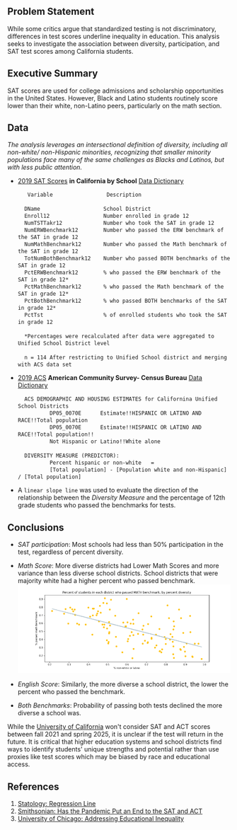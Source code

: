 ## Problem Statement 
While some critics argue that standardized testing is not discriminatory, differences in test scores underline inequality in education.
This analysis seeks to investigate the association between diversity, participation, and SAT test scores among California students. 


## Executive Summary
SAT scores are used for college admissions and scholarship opportunities in the United States. However, Black and Latino students routinely score lower than their  white, non-Latino  peers, particularly on the math section. 


## Data 
*The analysis leverages an intersectional definition of diversity, including all non-white/ non-Hispanic minorities, recognizing that smaller minority populations face many of the same challenges as Blacks and Latinos, but with less public attention.*

- [2019 SAT Scores](https://www.cde.ca.gov/ds/sp/ai/) **in California by School** [Data Dictionary](https://www.cde.ca.gov/ds/sp/ai/reclayoutsat19.asp)

 
         Variable                 Description 

        DName                    School District 
        Enroll12                 Number enrolled in grade 12
        NumTSTTakr12             Number who took the SAT in grade 12
        NumERWBenchmark12        Number who passed the ERW benchmark of the SAT in grade 12
        NumMathBenchmark12       Number who passed the Math benchmark of the SAT in grade 12
        TotNumBothBenchmark12    Number who passed BOTH benchmarks of the SAT in grade 12
        PctERWBenchmark12        % who passed the ERW benchmark of the SAT in grade 12*
        PctMathBenchmark12       % who passed the Math benchmark of the SAT in grade 12*
        PctBothBenchmark12       % who passed BOTH benchmarks of the SAT in grade 12*
        PctTst                   % of enrolled students who took the SAT in grade 12
       
        *Percentages were recalculated after data were aggregated to Unified School District level
        
        n = 114 After restricting to Unified School district and merging with ACS data set
  
- [2019 ACS](https://data.census.gov/cedsci/table?t=Race%20and%20Ethnicity&g=0400000US06&y=2019&d=ACS%201-Year%20Estimates%20Data%20Profiles&tid=ACSDP1Y2019.DP05&moe=false&tp=true&hidePreview=true) **American Community Survey- Census Bureau** [Data Dictionary](https://www.census.gov/programs-surveys/acs/microdata/documentation.html)

        ACS DEMOGRAPHIC AND HOUSING ESTIMATES for Californina Unified School Districts 
                DP05_0070E      Estimate!!HISPANIC OR LATINO AND RACE!!Total population
                DP05_0070E      Estimate!!HISPANIC OR LATINO AND RACE!!Total population!!
                Not Hispanic or Latino!!White alone 
        
        DIVERSITY MEASURE (PREDICTOR): 
                Percent hispanic or non-white   =       
                [Total population] - [Population white and non-Hispanic] / [Total population]

        
 - A `linear slope line` was used to evaluate the direction of the relationship between the *Diversity Measure* and the percentage of 12th grade students who passed the benchmarks for tests.

  ## Conclusions
- *SAT participation*: Most schools had less than 50% participation in the test, regardless of percent diversity.

- *Math Score*: More diverse districts had Lower Math Scores and more variance than less diverse school districts. School districts that were majority white had a higher percent who passed benchmark. 
![](images/percent_div_vs_math.png)

- *English Score*: Similarly, the more diverse a school district, the lower the percent who passed the benchmark.

- *Both Benchmarks*: Probability of passing both tests declined the more diverse a school was.

While the [University of California](https://www.universityofcalifornia.edu/press-room/university-california-board-regents-approves-changes-standardized-testing-requirement/) won't consider SAT and ACT scores between fall 2021 and spring 2025, it is unclear if the test will return in the future. It is critical that higher education systems and school districts find ways to identify students' unique strengths and potential rather than use proxies like test scores which may be biased by race and educational access.   

## References
1. [Statology: Regression Line](https://www.statology.org/scatterplot-with-regression-line-python/)
2. [Smithsonian: Has the Pandemic Put an End to the SAT and ACT](https://www.smithsonianmag.com/innovation/has-pandemic-put-end-to-sat-act-180978167/)
3. [University of Chicago: Addressing Educational Inequality](https://uei.uchicago.edu/sites/default/files/documents/UEI%202017%20New%20Knowledge%20-%20Addressing%20Educational%20Inequality.pdf)
